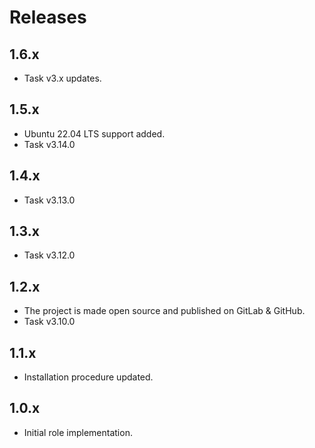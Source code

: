 # Releases

## 1.6.x

- Task v3.x updates.

## 1.5.x

- Ubuntu 22.04 LTS support added.
- Task v3.14.0

## 1.4.x

- Task v3.13.0

## 1.3.x

- Task v3.12.0

## 1.2.x

- The project is made open source and published on GitLab & GitHub.
- Task v3.10.0

## 1.1.x

- Installation procedure updated.

## 1.0.x

- Initial role implementation.
